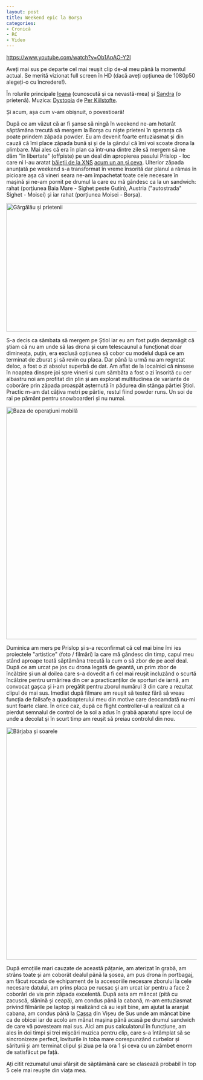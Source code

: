 ```yaml
---
layout: post
title: Weekend epic la Borșa
categories:
- Cronică
- RC
- Video
---
```

https://www.youtube.com/watch?v=Ob1ApAO-Y2I

Aveți mai sus pe departe cel mai reușit clip de-al meu până la momentul actual. Se merită vizionat full screen în HD (dacă aveți opțiunea de 1080p50 alegeți-o cu încredere!).

În rolurile principale <a href="https://instagram.com/ioanabancos">Ioana</a> (cunoscută și ca nevastă-mea) și <a href="https://instagram.com/sandratomoiag">Sandra</a> (o prietenă).
Muzica: <a href="https://machinimasound.com/music/dystopia/">Dystopia</a> de <a href="https://twitter.com/perkiilstofte">Per Kiilstofte</a>.

Și acum, așa cum v-am obișnuit, o povestioară!

După ce am văzut că ar fi șanse să ningă în weekend ne-am hotarât săptămâna trecută să mergem la Borșa cu niște prieteni în speranța că poate prindem zăpada powder. Eu am devenit foarte entuziasmat și din cauză că îmi place zăpada bună și și de la gândul că îmi voi scoate drona la plimbare. Mai ales că era în plan ca într-una dintre zile să mergem să ne dăm "în libertate" (offpiste) pe un deal din apropierea pasului Prislop - loc care ni l-au aratat <a href="https://www.facebook.com/xnsride">băieții de la XNS</a> <a href="http://www.rusiczki.net/2013/12/14/salutari-de-la-borsa/">acum un an și ceva</a>. Ulterior zăpada anunțată pe weekend s-a transformat în vreme însorită dar planul a rămas în picioare așa că vineri seara ne-am împachetat toate cele necesare în mașină și ne-am pornit pe drumul la care eu mă gândesc ca la un sandwich: rahat (porțiunea Baia Mare - Sighet peste Gutin), Austria ("autostrada" Sighet - Moisei) și iar rahat (porțiunea Moisei - Borșa).

<a href="http://www.rusiczki.net/wp-content/uploads/2015/03/gargalau-si-prietenii.jpg"><img src="http://www.rusiczki.net/wp-content/uploads/2015/03/gargalau-si-prietenii-980x339.jpg" alt="Gărgălău și prietenii" width="980" height="339" class="alignnone size-medium wp-image-5003" /></a>

S-a decis ca sâmbata să mergem pe Știol iar eu am fost puțin dezamăgit că știam că nu am unde să las drona și cum telescaunul a funcționat doar dimineața, puțin, era exclusă opțiunea să cobor cu modelul după ce am terminat de zburat și să revin cu placa. Dar până la urmă nu am regretat deloc, a fost o zi absolut superbă de dat. Am aflat de la localnici că ninsese în noaptea dinspre joi spre vineri si cum sămbăta a fost o zi însorită cu cer albastru noi am profitat din plin și am explorat multitudinea de variante de coborâre prin zăpada proaspăt așternută în pădurea din stânga pârtiei Știol. Practic m-am dat câțiva metri pe pârtie, restul fiind powder runs. Un soi de rai pe pământ pentru snowboarderi și nu numai.

<a href="http://www.rusiczki.net/wp-content/uploads/2015/03/2015-03-08-13.53.26-3.jpg"><img src="http://www.rusiczki.net/wp-content/uploads/2015/03/2015-03-08-13.53.26-3-980x613.jpg" alt="Baza de operațiuni mobilă" width="980" height="613" class="alignnone size-medium wp-image-5012" /></a>

Duminica am mers pe Prislop și s-a reconfirmat că cel mai bine îmi ies proiectele "artistice" (foto / filmări) la care mă gândesc din timp, capul meu stând aproape toată săptămâna trecută la cum o să zbor de pe acel deal. După ce am urcat pe jos cu drona legată de geantă, un prim zbor de încălzire și un al doilea care s-a dovedit a fi cel mai reușit incluzând o scurtă încălzire pentru urmărirea din cer a practicanților de sporturi de iarnă, am convocat gașca și i-am pregătit pentru zborul numărul 3 din care a rezultat clipul de mai sus. Imediat după filmare am reușit să testez fără să vreau funcția de failsafe a quadcopterului meu din motive care deocamdată nu-mi sunt foarte clare. În orice caz, după ce flight controller-ul a realizat că a pierdut semnalul de control de la sol a adus în grabă aparatul spre locul de unde a decolat și în scurt timp am reușit să preiau controlul din nou.

<a href="http://www.rusiczki.net/wp-content/uploads/2015/03/2015-03-08-15.16.14-3.jpg"><img src="http://www.rusiczki.net/wp-content/uploads/2015/03/2015-03-08-15.16.14-3-980x613.jpg" alt="Bârjaba și soarele" width="980" height="613" class="alignnone size-medium wp-image-5013" /></a>

După emoțiile mari cauzate de această pățanie, am aterizat în grabă, am strâns toate și am coborât dealul până la șosea, am pus drona în portbagaj, am făcut rocada de echipament de la accesoriile necesare zborului la cele necesare datului, am prins placa pe rucsac și am urcat iar pentru a face 2 coborâri de vis prin zăpada excelentă. După asta am mâncat (pită cu zacuscă, slănină și ceapă), am condus până la cabană, m-am entuziasmat privind filmările pe laptop și realizând că au ieșit bine, am ajutat la aranjat cabana, am condus până la <a href="http://www.la-cassa.ro/">Cassa</a> din Vișeu de Sus unde am mâncat bine ca de obicei iar de acolo am mânat mașina până acasă pe drumul sandwich de care vă povesteam mai sus. Aici am pus calculatorul în funcțiune, am ales în doi timpi și trei mișcări muzica pentru clip, care s-a întâmplat să se sincronizeze perfect, loviturile în toba mare corespunzând curbelor și sâriturii și am terminat clipul și ziua pe la ora 1 și ceva cu un zâmbet enorm de satisfăcut pe față.

Ați citit rezumatul unui sfârșit de săptămână care se clasează probabil în top 5 cele mai reușite din viața mea.